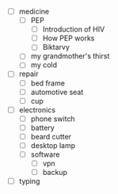 - [ ] medicine
	- [ ] PEP
		- [ ] Introduction of HIV
		- [ ] How PEP works
		- [ ] Biktarvy
	- [ ] my grandmother's thirst
	- [ ] my cold
- [ ] repair
	- [ ] bed frame
	- [ ] automotive seat
	- [ ] cup
- [ ] electronics
	- [ ] phone switch
	- [ ] battery
	- [ ] beard cutter
	- [ ] desktop lamp
	- [ ] software
		- [ ] vpn
		- [ ] backup
- [ ] typing
<!--stackedit_data:
eyJoaXN0b3J5IjpbMTc0NjUwNzcxM119
-->